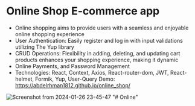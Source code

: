 # Online Shop E-commerce app
 - Online shopping aims to provide users with a seamless and enjoyable online shopping experience
 - User Authentication: Easily register and log in with input validations utilizing The Yup library
 - CRUD Operations: Flexibility in adding, deleting, and updating cart products enhances your shopping experience, making it dynamic
 - Online Payments, and Password Management
 - Technologies: React, Context, Axios, React-router-dom, JWT, React-helmet, Formik, Yup, User-Query
 Demo: https://abdelrhman1812.github.io/online_shop/

![Screenshot from 2024-01-26 23-45-47](https://github.com/abdelrhman1812/online_shop/assets/133179089/eba41739-2c4a-4b4b-8edb-104d695ce7a4)
"# Online" 
